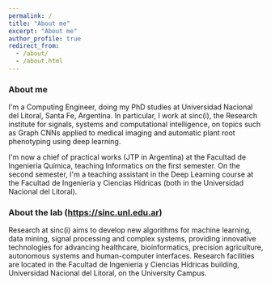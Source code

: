 ```yaml
---
permalink: /
title: "About me"
excerpt: "About me"
author_profile: true
redirect_from: 
  - /about/
  - /about.html
---
```


### About me

I'm a Computing Engineer, doing my PhD studies at Universidad Nacional del Litoral, Santa Fe, Argentina. In particular, I work at sinc(i), the Research institute for signals, systems and computational intelligence, on topics such as Graph CNNs applied to medical imaging and automatic plant root phenotyping using deep learning.

I'm now a chief of practical works (JTP in Argentina) at the Facultad de Ingeniería Química, teaching Informatics on the first semester. On the second semester, I'm a teaching assistant in the Deep Learning course at the Facultad de Ingeniería y Ciencias Hídricas (both in the Universidad Nacional del Litoral).

### About the lab (https://sinc.unl.edu.ar)

Research at sinc(i) aims to develop new algorithms for machine learning, data mining, signal processing and complex systems, providing innovative technologies for advancing healthcare, bioinformatics, precision agriculture, autonomous systems and human-computer interfaces. Research facilities are located in the Facultad de Ingeniería y Ciencias Hídricas building, Universidad Nacional del Litoral, on the University Campus.
